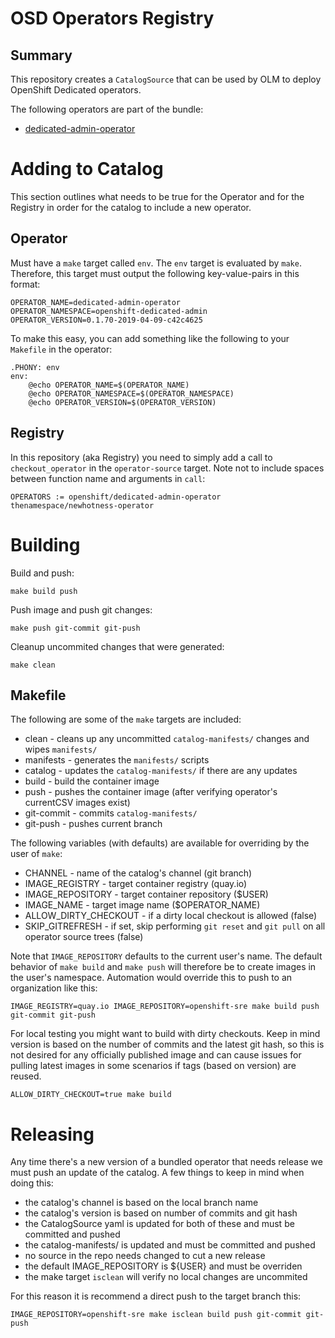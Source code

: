 # OSD Operators Registry

## Summary

This repository creates a `CatalogSource` that can be used by OLM to deploy OpenShift Dedicated operators.

The following operators are part of the bundle:

- [dedicated-admin-operator](https://github.com/openshift/dedicated-admin-operator.git)

# Adding to Catalog

This section outlines what needs to be true for the Operator and for the Registry in order for the catalog to include a new operator.

## Operator

Must have a `make` target called `env`.  The `env` target is evaluated by `make`.  Therefore, this target must output the following key-value-pairs in this format:

```
OPERATOR_NAME=dedicated-admin-operator
OPERATOR_NAMESPACE=openshift-dedicated-admin
OPERATOR_VERSION=0.1.70-2019-04-09-c42c4625
```

To make this easy, you can add something like the following to your `Makefile` in the operator:

```
.PHONY: env
env:
    @echo OPERATOR_NAME=$(OPERATOR_NAME)
    @echo OPERATOR_NAMESPACE=$(OPERATOR_NAMESPACE)
    @echo OPERATOR_VERSION=$(OPERATOR_VERSION)
```

## Registry

In this repository (aka Registry) you need to simply add a call to `checkout_operator` in the `operator-source` target.  Note not to include spaces between function name and arguments in `call`:

```
OPERATORS := openshift/dedicated-admin-operator thenamespace/newhotness-operator
```

# Building

Build and push:
```
make build push
```

Push image and push git changes:
```
make push git-commit git-push
```

Cleanup uncommited changes that were generated:
```
make clean
```

## Makefile

The following are some of the `make` targets are included:

- clean - cleans up any uncommitted `catalog-manifests/` changes and wipes `manifests/`
- manifests - generates the `manifests/` scripts
- catalog - updates the `catalog-manifests/` if there are any updates
- build - build the container image
- push - pushes the container image (after verifying operator's currentCSV images exist)
- git-commit - commits `catalog-manifests/`
- git-push - pushes current branch

The following variables (with defaults) are available for overriding by the user of `make`:

- CHANNEL - name of the catalog's channel (git branch)
- IMAGE_REGISTRY - target container registry (quay.io)
- IMAGE_REPOSITORY - target container repository ($USER)
- IMAGE_NAME - target image name ($OPERATOR_NAME)
- ALLOW_DIRTY_CHECKOUT - if a dirty local checkout is allowed (false)
- SKIP_GITREFRESH - if set, skip performing `git reset` and `git pull` on all operator source trees (false)

Note that `IMAGE_REPOSITORY` defaults to the current user's name.  The default behavior of `make build` and `make push` will therefore be to create images in the user's namespace.  Automation would override this to push to an organization like this:

```
IMAGE_REGISTRY=quay.io IMAGE_REPOSITORY=openshift-sre make build push git-commit git-push
```

For local testing you might want to build with dirty checkouts.  Keep in mind version is based on the number of commits and the latest git hash, so this is not desired for any officially published image and can cause issues for pulling latest images in some scenarios if tags (based on version) are reused.

```
ALLOW_DIRTY_CHECKOUT=true make build
```

# Releasing

Any time there's a new version of a bundled operator that needs release we must push an update of the catalog.  A few things to keep in mind when doing this:

- the catalog's channel is based on the local branch name
- the catalog's version is based on number of commits and git hash
- the CatalogSource yaml is updated for both of these and must be committed and pushed
- the catalog-manifests/ is updated and must be committed and pushed
- no source in the repo needs changed to cut a new release
- the default IMAGE_REPOSITORY is ${USER} and must be overriden
- the make target `isclean` will verify no local changes are uncommited

For this reason it is recommend a direct push to the target branch this:

```
IMAGE_REPOSITORY=openshift-sre make isclean build push git-commit git-push
```